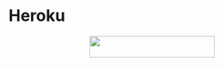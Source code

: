 # Heroku

<p align="center"><a href="https://heroku.com/deploy?template=https://github.com/RSR-TG-Info/Answer-Bot"> <img src="https://img.shields.io/badge/Deploy%20To%20Heroku-black?style=for-the-badge&logo=heroku" width="220" height="38.45"/></a></p>

